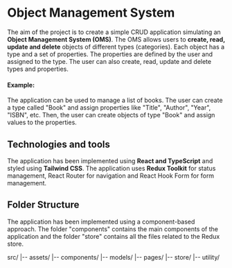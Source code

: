 # Object Management System
The aim of the project is to create a simple CRUD application simulating an **Object Management System (OMS)**. The OMS allows users to **create, read, update and delete** objects of different types (categories). Each object has a type and a set of properties. The properties are defined by the user and assigned to the type. The user can also create, read, update and delete types and properties.

#### Example:
The application can be used to manage a list of books. The user can create a type called "Book" and assign properties like "Title", "Author", "Year", "ISBN", etc. Then, the user can create objects of type "Book" and assign values to the properties. 

## Technologies and tools
The application has been implemented using **React and TypeScript** and styled using **Tailwind CSS**. The application uses **Redux Toolkit** for status management, React Router for navigation and React Hook Form for form management.

## Folder Structure
The application has been implemented using a component-based approach. The folder "components" contains the main components of the application and the folder "store" contains all the files related to the Redux store.

src/
  |-- assets/
  |-- components/
  |-- models/
  |-- pages/
  |-- store/
  |-- utility/
